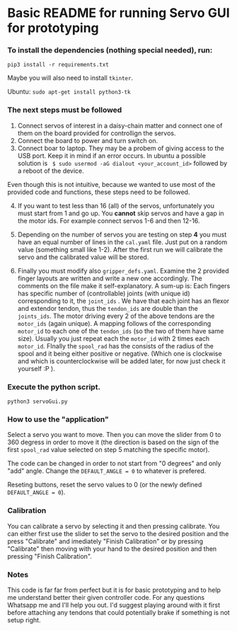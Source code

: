 # Basic README for running Servo GUI for prototyping

### To install the dependencies (nothing special needed), run:

```pip3 install -r requirements.txt```


Maybe you will also need to install ```tkinter```. 

Ubuntu:
```sudo apt-get install python3-tk```


### The next steps must be followed

1. Connect servos of interest in a daisy-chain matter and connect one of them on the board provided for controllign the servos.
2. Connect the board to power and turn switch on.
3. Connect boar to laptop. They may be a probem of giving access to the USB port. Keep it in mind if an error occurs.
In ubuntu a possible solution is 
``` $ sudo usermod -aG dialout <your_account_id>``` followed by a reboot of the device. 


Even though this is not intuitive, because we wanted to use most of the provided code and functions, these steps need to be followed.

4. If you want to test less than 16 (all) of the servos, unfortunately you must start from 1 and go up. You **cannot** skip servos and have a gap in the motor ids. For example connect servos 1-6 and then 12-16.

4. Depending on the number of servos you are testing on step **4** you must have an equal number of lines in the ```cal.yaml``` file. Just put on a random value (something small like 1-2). After the first run we will calibrate the servo and the calibrated value will be stored. 

5. Finally you must modify also ```gripper_defs.yaml```. Examine the 2 provided finger layouts are written and write a new one accordingly. The comments on the file make it self-explanatory. A sum-up is:
Each fingers has specific number of (controllable) joints (with unique id) corresponding to it, the ```joint_ids``` . We have that each joint has an flexor and extendor tendon, thus the ```tendon_ids``` are double than the ```joints_ids```. The motor driving every 2 of the above tendons are the ```motor_ids``` (again unique). A mapping follows of the corresponding ```motor_id``` to each one of the ```tendon_ids``` (so the two of them have same size). Usually you just repeat each the ```motor_id``` with 2 times each ```motor_id```. FInally the ```spool_rad``` has the consists of the radius of the spool and it being either positive or negative. (Which one is clockwise and which is counterclockwise will be added later, for now just check it yourself :P ). 


### Execute the python script. 

```python3 servoGui.py```


### How to use the "application" 

Select a servo you want to move. Then you can move the slider from 0 to 360 degress in order to move it (the direction is based on the sign of the first ```spool_rad``` value selected on step 5 matching the specific motor). 

The code can be changed in order to not start from "0 degrees" and only "add" angle. Change the ```DEFAULT_ANGLE = 0``` to whatever is prefered.

Reseting buttons, reset the servo values to 0 (or the newly defined ```DEFAULT_ANGLE = 0```). 

### Calibration 

You can calibrate a servo by selecting it and then pressing calibrate. You can either first use the slider to set the servo to the desired position and the press "Calibrate" and imediately "Finish Calibration" or by pressing "Calibrate" then moving with your hand to the desired position and then pressing "Finish Calibration". 


### Notes 

This code is far far from perfect but it is for basic prototyping and to help me understand better their given controller code. For any questions Whatsapp me and I'll help you out. I'd suggest playing around with it first before attaching any tendons that could potentially brake if something is not setup right.
